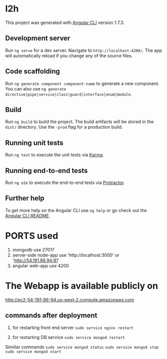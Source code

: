 # I2h

This project was generated with [Angular CLI](https://github.com/angular/angular-cli) version 1.7.3.

## Development server

Run `ng serve` for a dev server. Navigate to `http://localhost:4200/`. The app will automatically reload if you change any of the source files.

## Code scaffolding

Run `ng generate component component-name` to generate a new component. You can also use `ng generate directive|pipe|service|class|guard|interface|enum|module`.

## Build

Run `ng build` to build the project. The build artifacts will be stored in the `dist/` directory. Use the `-prod` flag for a production build.

## Running unit tests

Run `ng test` to execute the unit tests via [Karma](https://karma-runner.github.io).

## Running end-to-end tests

Run `ng e2e` to execute the end-to-end tests via [Protractor](http://www.protractortest.org/).

## Further help

To get more help on the Angular CLI use `ng help` or go check out the [Angular CLI README](https://github.com/angular/angular-cli/blob/master/README.md).


# PORTS used
1. mongodb use 27017
2. server-side node-app use 
  'http://localhost:3000' or
  'http://54.191.86.94:81'
3. angular web-app use 4200


# The Webapp is available publicly on 
http://ec2-54-191-86-94.us-west-2.compute.amazonaws.com

## commands after deployment
1. for restarting front end server
`sudo service nginx restart`

2. for restarting DB service
`sudo service mongod restart`

Simiilar commands
`sudo service mongod status`
`sudo service mongod stop`
`sudo service mongod start`
